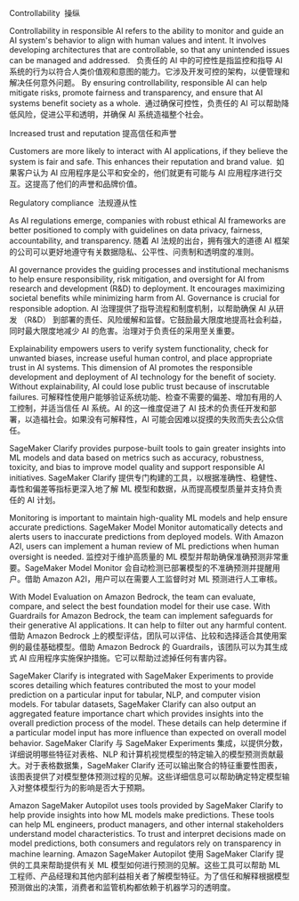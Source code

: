 Controllability  操纵

Controllability in responsible AI refers to the ability to monitor and guide an AI system's behavior to align with human values and intent. It involves developing architectures that are controllable, so that any unintended issues can be managed and addressed.  
负责任的 AI 中的可控性是指监控和指导 AI 系统的行为以符合人类价值观和意图的能力。它涉及开发可控的架构，以便管理和解决任何意外问题。
By ensuring controllability, responsible AI can help mitigate risks, promote fairness and transparency, and ensure that AI systems benefit society as a whole. 
通过确保可控性，负责任的 AI 可以帮助降低风险，促进公平和透明，并确保 AI 系统造福整个社会。

Increased trust and reputation
提高信任和声誉

Customers are more likely to interact with AI applications, if they believe the system is fair and safe. This enhances their reputation and brand value. 
如果客户认为 AI 应用程序是公平和安全的，他们就更有可能与 AI 应用程序进行交互。这提高了他们的声誉和品牌价值。

Regulatory compliance  法规遵从性

As AI regulations emerge, companies with robust ethical AI frameworks are better positioned to comply with guidelines on data privacy, fairness, accountability, and transparency.
随着 AI 法规的出台，拥有强大的道德 AI 框架的公司可以更好地遵守有关数据隐私、公平性、问责制和透明度的准则。

AI governance provides the guiding processes and institutional mechanisms to help ensure responsibility, risk mitigation, and oversight for AI from research and development (R&D) to deployment. It encourages maximizing societal benefits while minimizing harm from AI. Governance is crucial for responsible adoption.
AI 治理提供了指导流程和制度机制，以帮助确保 AI 从研发 （R&D） 到部署的责任、风险缓解和监督。它鼓励最大限度地提高社会利益，同时最大限度地减少 AI 的危害。治理对于负责任的采用至关重要。


Explainability empowers users to verify system functionality, check for unwanted biases, increase useful human control, and place appropriate trust in AI systems. This dimension of AI promotes the responsible development and deployment of AI technology for the benefit of society. Without explainability, AI could lose public trust because of inscrutable failures.
可解释性使用户能够验证系统功能、检查不需要的偏差、增加有用的人工控制，并适当信任 AI 系统。AI 的这一维度促进了 AI 技术的负责任开发和部署，以造福社会。如果没有可解释性，AI 可能会因难以捉摸的失败而失去公众信任。

SageMaker Clarify provides purpose-built tools to gain greater insights into ML models and data based on metrics such as accuracy, robustness, toxicity, and bias to improve model quality and support responsible AI initiatives.
SageMaker Clarify 提供专门构建的工具，以根据准确性、稳健性、毒性和偏差等指标更深入地了解 ML 模型和数据，从而提高模型质量并支持负责任的 AI 计划。

Monitoring is important to maintain high-quality ML models and help ensure accurate predictions. SageMaker Model Monitor automatically detects and alerts users to inaccurate predictions from deployed models. With Amazon A2I, users can implement a human review of ML predictions when human oversight is needed.
监控对于维护高质量的 ML 模型并帮助确保准确预测非常重要。SageMaker Model Monitor 会自动检测已部署模型的不准确预测并提醒用户。借助 Amazon A2I，用户可以在需要人工监督时对 ML 预测进行人工审核。

With Model Evaluation on Amazon Bedrock, the team can evaluate, compare, and select the best foundation model for their use case. With Guardrails for Amazon Bedrock, the team can implement safeguards for their generative AI applications. It can help to filter out any harmful content.
借助 Amazon Bedrock 上的模型评估，团队可以评估、比较和选择适合其使用案例的最佳基础模型。借助 Amazon Bedrock 的 Guardrails，该团队可以为其生成式 AI 应用程序实施保护措施。它可以帮助过滤掉任何有害内容。

SageMaker Clarify is integrated with SageMaker Experiments to provide scores detailing which features contributed the most to your model prediction on a particular input for tabular, NLP, and computer vision models. For tabular datasets, SageMaker Clarify can also output an aggregated feature importance chart which provides insights into the overall prediction process of the model. These details can help determine if a particular model input has more influence than expected on overall model behavior.
SageMaker Clarify 与 SageMaker Experiments 集成，以提供分数，详细说明哪些特征对表格、NLP 和计算机视觉模型的特定输入的模型预测贡献最大。对于表格数据集，SageMaker Clarify 还可以输出聚合的特征重要性图表，该图表提供了对模型整体预测过程的见解。这些详细信息可以帮助确定特定模型输入对整体模型行为的影响是否大于预期。

Amazon SageMaker Autopilot uses tools provided by SageMaker Clarify to help provide insights into how ML models make predictions. These tools can help ML engineers, product managers, and other internal stakeholders understand model characteristics. To trust and interpret decisions made on model predictions, both consumers and regulators rely on transparency in machine learning.
Amazon SageMaker Autopilot 使用 SageMaker Clarify 提供的工具来帮助提供有关 ML 模型如何进行预测的见解。这些工具可以帮助 ML 工程师、产品经理和其他内部利益相关者了解模型特征。为了信任和解释根据模型预测做出的决策，消费者和监管机构都依赖于机器学习的透明度。

